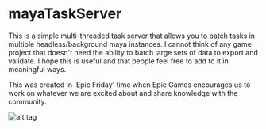 mayaTaskServer
============

This is a simple multi-threaded task server that allows you to batch tasks in multiple headless/background maya instances.
I cannot think of any game project that doesn't need the ability to batch large sets of data to export and validate.
I hope this is useful and that people feel free to add to it in meaningful ways.

This was created in 'Epic Friday' time when Epic Games encourages us to work on whatever we are excited about and share knowledge with the community.

![alt tag](http://chrisevans3d.com/files/github/MayaTaskServer_github.gif)
